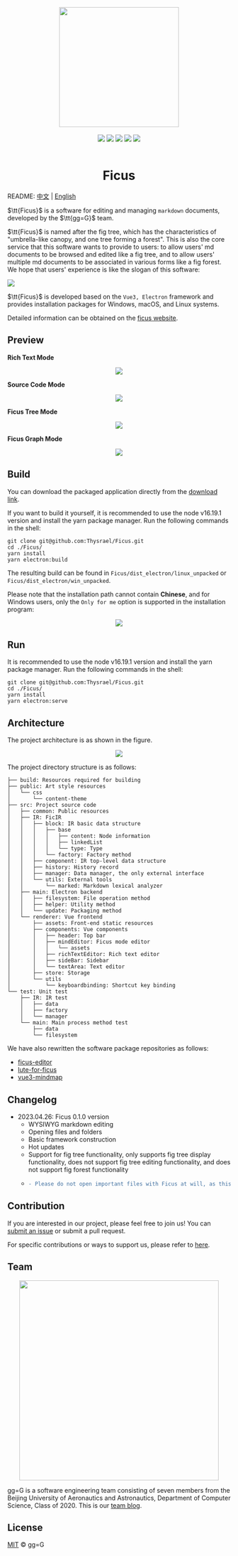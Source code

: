<p align = "center">
<img src="https://i.postimg.cc/NfqfDkRb/001.png" width="270px" />
<br><br>
<img src="https://img.shields.io/github/languages/top/thysrael/ficus" />
<img src="https://img.shields.io/github/downloads/thysrael/ficus/total" />
<img src="https://img.shields.io/github/issues/thysrael/ficus" />
<img src="https://img.shields.io/github/issues-pr-closed-raw/thysrael/ficus">
<img src="https://img.shields.io/github/release-date/thysrael/ficus">
<br><br>
</p>

<h1 align="center">Ficus</h1>


README: [中文](./README-zh.md) | [English](./README.md)

$\tt{Ficus}$ is a software for editing and managing `markdown` documents, developed by the $\tt{gg=G}$ team.

$\tt{Ficus}$ is named after the fig tree, which has the characteristics of "umbrella-like canopy, and one tree forming a forest". This is also the core service that this software wants to provide to users: to allow users' md documents to be browsed and edited like a fig tree, and to allow users' multiple md documents to be associated in various forms like a fig forest. We hope that users' experience is like the slogan of this software:

<img src="https://i.postimg.cc/RVggP09M/slogan.png"/>

$\tt{Ficus}$ is developed based on the `Vue3, Electron` framework and provides installation packages for Windows, macOS, and Linux systems.

Detailed information can be obtained on the [ficus website](https://ficus.world/).

## Preview

**Rich Text Mode**

<p align = "center">
<img src="https://github.com/Thysrael/Ficus/assets/72613958/28715e85-9617-4c5c-850a-293bf0e0ce68"/>
</p>


**Source Code Mode**

<p align = "center">
<img src="https://github.com/Thysrael/Ficus/assets/72613958/6cd566ea-c0d2-4d5e-b7e7-b3061a174308"/>
</p>

**Ficus Tree Mode**

<p align = "center">
<img src="https://github.com/Thysrael/Ficus/assets/72613958/3694c7ea-baee-4fab-8362-aa343976ac03"/>
</p>


**Ficus Graph Mode**

<p align = "center">
<img src="https://github.com/Thysrael/Ficus/assets/72613958/cba6f839-92fd-40bc-b8f0-96c0245b52ec"/>
</p>


## Build

You can download the packaged application directly from the [download link](https://ficus.world/pages/53ff34/).

If you want to build it yourself, it is recommended to use the node v16.19.1 version and install the yarn package manager. Run the following commands in the shell:

```shell
git clone git@github.com:Thysrael/Ficus.git
cd ./Ficus/
yarn install
yarn electron:build
```

The resulting build can be found in `Ficus/dist_electron/linux_unpacked` or `Ficus/dist_electron/win_unpacked`.

Please note that the installation path cannot contain **Chinese**, and for Windows users, only the `Only for me` option is supported in the installation program:

<p align = "center">
<img src="https://i.postimg.cc/nchN0BvS/only.png"/>
</p>


## Run

It is recommended to use the node v16.19.1 version and install the yarn package manager. Run the following commands in the shell:

```shell
git clone git@github.com:Thysrael/Ficus.git
cd ./Ficus/
yarn install
yarn electron:serve
```

## Architecture

The project architecture is as shown in the figure.

<p align = "center">
<img src="https://github.com/Thysrael/Ficus/assets/72613958/71ae0189-964d-429c-8715-7bb4b8dd381a" />
</p>

The project directory structure is as follows:

```
├── build: Resources required for building
├── public: Art style resources
│   └── css
│       └── content-theme
├── src: Project source code
│   ├── common: Public resources
│   ├── IR: FicIR 
│   │   ├── block: IR basic data structure
│   │   │   ├── base 
│   │   │   │   ├── content: Node information
│   │   │   │   ├── linkedList
│   │   │   │   └── type: Type
│   │   │   └── factory: Factory method
│   │   ├── component: IR top-level data structure
│   │   ├── history: History record
│   │   ├── manager: Data manager, the only external interface
│   │   └── utils: External tools
│   │       └── marked: Markdown lexical analyzer
│   ├── main: Electron backend
│   │   ├── filesystem: File operation method
│   │   ├── helper: Utility method
│   │   └── update: Packaging method
│   └── renderer: Vue frontend
│       ├── assets: Front-end static resources
│       ├── components: Vue components
│       │   ├── header: Top bar
│       │   ├── mindEditor: Ficus mode editor
│       │   │   └── assets
│       │   ├── richTextEditor: Rich text editor
│       │   ├── sideBar: Sidebar
│       │   └── textArea: Text editor
│       ├── store: Storage
│       └── utils
│           └── keyboardbinding: Shortcut key binding
└── test: Unit test
    ├── IR: IR test
    │   ├── data
    │   ├── factory
    │   └── manager
    └── main: Main process method test
        ├── data
        └── filesystem
```

We have also rewritten the software package repositories as follows:

- [ficus-editor](https://github.com/Hyggge/ficus-editor)
- [lute-for-ficus](https://github.com/Dofingert/lute-for-ficus)
- [vue3-mindmap](https://github.com/GwokHiujin/vue3-mindmap)


## Changelog

- 2023.04.26: Ficus 0.1.0 version
  - WYSIWYG markdown editing
  - Opening files and folders
  - Basic framework construction
  - Hot updates
  - Support for fig tree functionality, only supports fig tree display functionality, does not support fig tree editing functionality, and does not support fig forest functionality
  - ```diff
    - Please do not open important files with Ficus at will, as this version has a certain risk of clearing user files
    ```

## Contribution

If you are interested in our project, please feel free to join us! You can [submit an issue](https://github.com/Thysrael/Ficus/issues/new) or submit a pull request.

For specific contributions or ways to support us, please refer to [here](https://ficus.world/pages/87ba98/).

## Team

<p align = "center">
<img src="https://github.com/Thysrael/Ficus/assets/72613958/504bc6aa-607c-417d-b6a5-87d18c7d8f9c" width="450px" />
</p>

gg=G is a software engineering team consisting of seven members from the Beijing University of Aeronautics and Astronautics, Department of Computer Science, Class of 2020. This is our [team blog](https://blog.csdn.net/gg_equal_G).

## License

[MIT](LICENSE) © gg=G

